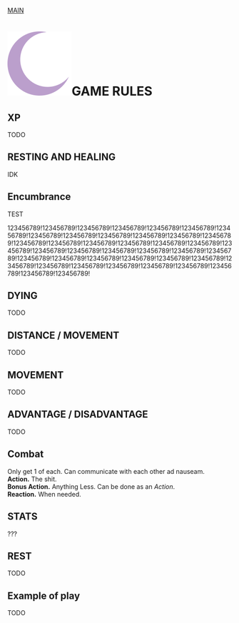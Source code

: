 [MAIN](index.html)



# ![Moon Logo](img/Moon.svg)GAME RULES

## XP

TODO

## RESTING AND HEALING

IDK

## Encumbrance

TEST

123456789!123456789!123456789!123456789!123456789!123456789!123456789!123456789!123456789!123456789!123456789!123456789!123456789!123456789!123456789!123456789!123456789!123456789!123456789!123456789!123456789!123456789!123456789!123456789!123456789!123456789!123456789!123456789!123456789!123456789!123456789!123456789!123456789!123456789!123456789!123456789!123456789!123456789!123456789!123456789!123456789!

## DYING

TODO

## DISTANCE / MOVEMENT

TODO

## MOVEMENT

TODO

## ADVANTAGE / DISADVANTAGE

TODO

## Combat

Only get 1 of each. Can communicate with each other ad nauseam.<br>**Action.** The shit.<br>**Bonus Action.** Anything Less. Can be done as an *Action*.<br>**Reaction.** When needed.<br>

## STATS

???

## REST

TODO

## Example of play

TODO